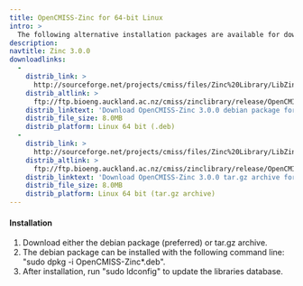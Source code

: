 ```yaml
---
title: OpenCMISS-Zinc for 64-bit Linux
intro: >
  The following alternative installation packages are available for download:
description:
navtitle: Zinc 3.0.0
downloadlinks:
  -
    distrib_link: >
      http://sourceforge.net/projects/cmiss/files/Zinc%20Library/LibZinc-3.0.0/OpenCMISS-Zinc-3.0.0-x86_64-Ubuntu-10.04.4-LTS.deb/download
    distrib_altlink: >
      ftp://ftp.bioeng.auckland.ac.nz/cmiss/zinclibrary/release/OpenCMISS-Zinc-3.0.0-x86_64-Ubuntu-10.04.4-LTS.deb
    distrib_linktext: 'Download OpenCMISS-Zinc 3.0.0 debian package for 64-bit Linux'
    distrib_file_size: 8.0MB
    distrib_platform: Linux 64 bit (.deb)
  -
    distrib_link: >
      http://sourceforge.net/projects/cmiss/files/Zinc%20Library/LibZinc-3.0.0/OpenCMISS-Zinc-3.0.0-x86_64-Ubuntu-10.04.4-LTS.tar.gz/download
    distrib_altlink: >
      ftp://ftp.bioeng.auckland.ac.nz/cmiss/zinclibrary/release/OpenCMISS-Zinc-3.0.0-x86_64-Ubuntu-10.04.4-LTS.tar.gz
    distrib_linktext: 'Download OpenCMISS-Zinc 3.0.0 tar.gz archive for 64-bit Linux'
    distrib_file_size: 8.0MB
    distrib_platform: Linux 64 bit (tar.gz archive)
---
```

#### Installation

1. Download either the debian package (preferred) or tar.gz archive.
2. The debian package can be installed with the following command line: "sudo dpkg -i OpenCMISS-Zinc*.deb".
3. After installation, run "sudo ldconfig" to update the libraries database.
